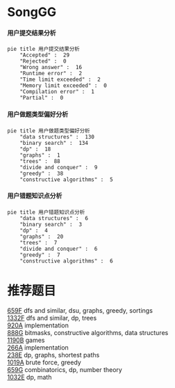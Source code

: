 # SongGG

<!-- tabs:start -->



#### **用户提交结果分析**

```mermaid
pie title 用户提交结果分析
    "Accepted" :  29
    "Rejected" :  0
    "Wrong answer" :  16
    "Runtime error" :  2
    "Time limit exceeded" :  2
    "Memory limit exceeded" :  0
    "Compilation error" :  1
    "Partial" :  0
```

#### **用户做题类型偏好分析**

```mermaid
pie title 用户做题类型偏好分析
    "data structures" :  130
    "binary search" :  134
    "dp" :  18
    "graphs" :  1
    "trees" :  88
    "divide and conquer" :  9
    "greedy" :  38
    "constructive algorithms" :  5
```
#### **用户错题知识点分析**

```mermaid
pie title 用户错题知识点分析
    "data structures" :  6
    "binary search" :  3
    "dp" :  4
    "graphs" :  20
    "trees" :  7
    "divide and conquer" :  6
    "greedy" :  7
    "constructive algorithms" :  6
```



<!-- tabs:end -->
# 推荐题目
[659F](https://codeforces.com/contest/659/problem/F)		dfs and similar,
                        dsu,
                        graphs,
                        greedy,
                        sortings		  
[1332F](https://codeforces.com/contest/1332/problem/F)		dfs and similar,
                        dp,
                        trees		  
[920A](https://codeforces.com/contest/920/problem/A)		implementation		  
[888G](https://codeforces.com/contest/888/problem/G)		bitmasks,
                        constructive algorithms,
                        data structures		  
[1190B](https://codeforces.com/contest/1190/problem/B)		games		  
[266A](https://codeforces.com/contest/266/problem/A)		implementation		  
[238E](https://codeforces.com/contest/238/problem/E)		dp,
                        graphs,
                        shortest paths		  
[1019A](https://codeforces.com/contest/1019/problem/A)		brute force,
                        greedy		  
[659G](https://codeforces.com/contest/659/problem/G)		combinatorics,
                        dp,
                        number theory		  
[1032E](https://codeforces.com/contest/1032/problem/E)		dp,
                        math		  
